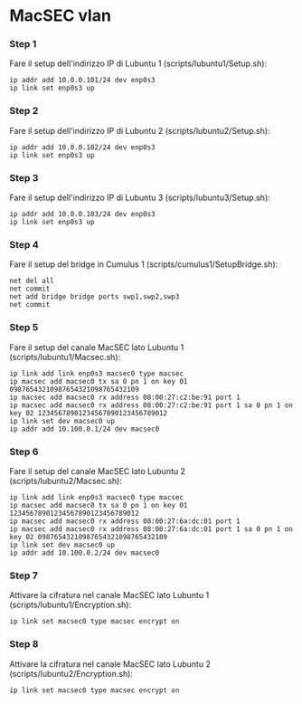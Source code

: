 # MacSEC vlan

### Step 1
Fare il setup dell'indirizzo IP di Lubuntu 1 (scripts/lubuntu1/Setup.sh):

    ip addr add 10.0.0.101/24 dev enp0s3
    ip link set enp0s3 up

### Step 2
Fare il setup dell'indirizzo IP di Lubuntu 2 (scripts/lubuntu2/Setup.sh):

    ip addr add 10.0.0.102/24 dev enp0s3
    ip link set enp0s3 up

### Step 3
Fare il setup dell'indirizzo IP di Lubuntu 3 (scripts/lubuntu3/Setup.sh):

    ip addr add 10.0.0.103/24 dev enp0s3
    ip link set enp0s3 up

### Step 4
Fare il setup del bridge in Cumulus 1 (scripts/cumulus1/SetupBridge.sh):

    net del all
    net commit
    net add bridge bridge ports swp1,swp2,swp3
    net commit

### Step 5
Fare il setup del canale MacSEC lato Lubuntu 1 (scripts/lubuntu1/Macsec.sh):

    ip link add link enp0s3 macsec0 type macsec
    ip macsec add macsec0 tx sa 0 pn 1 on key 01 09876543210987654321098765432109
    ip macsec add macsec0 rx address 08:00:27:c2:be:91 port 1
    ip macsec add macsec0 rx address 08:00:27:c2:be:91 port 1 sa 0 pn 1 on key 02 12345678901234567890123456789012
    ip link set dev macsec0 up
    ip addr add 10.100.0.1/24 dev macsec0

### Step 6
Fare il setup del canale MacSEC lato Lubuntu 2 (scripts/lubuntu2/Macsec.sh):

    ip link add link enp0s3 macsec0 type macsec
    ip macsec add macsec0 tx sa 0 pn 1 on key 01 12345678901234567890123456789012
    ip macsec add macsec0 rx address 08:00:27:6a:dc:01 port 1
    ip macsec add macsec0 rx address 08:00:27:6a:dc:01 port 1 sa 0 pn 1 on key 02 09876543210987654321098765432109
    ip link set dev macsec0 up
    ip addr add 10.100.0.2/24 dev macsec0

### Step 7
Attivare la cifratura nel canale MacSEC lato Lubuntu 1 (scripts/lubuntu1/Encryption.sh):

    ip link set macsec0 type macsec encrypt on

### Step 8
Attivare la cifratura nel canale MacSEC lato Lubuntu 2 (scripts/lubuntu2/Encryption.sh):

    ip link set macsec0 type macsec encrypt on
